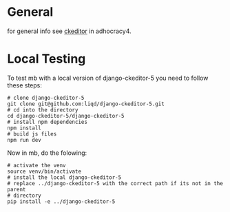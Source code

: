 # General

for general info see [ckeditor](https://github.com/liqd/adhocracy4/blob/main/docs/ckeditor.md) in
adhocracy4.

# Local Testing

To test mb with a local version of django-ckeditor-5 you need to follow these
steps:

```
# clone django-ckeditor-5
git clone git@github.com:liqd/django-ckeditor-5.git
# cd into the directory
cd django-ckeditor-5/django-ckeditor-5
# install npm dependencies
npm install
# build js files
npm run dev
```

Now in mb, do the folowing:

```
# activate the venv
source venv/bin/activate
# install the local django-ckeditor-5
# replace ../django-ckeditor-5 with the correct path if its not in the parent
# directory
pip install -e ../django-ckeditor-5
```
